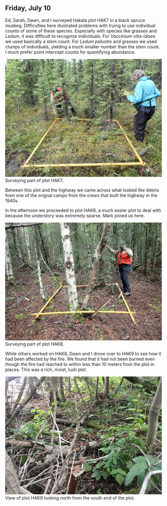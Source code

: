 
## Friday, July 10

<!-- 07:10-16:45 -->

Ed, Sarah, Dawn, and I surveyed Hakala plot HAK7 in a black spruce muskeg. Difficulties here illustrated problems with trying to use individual counts of some of these species. Especially with species like grasses and *Ledum*, it was difficult to recognize individuals. For *Vaccinium vitis-idaea* we used basically a stem count. For *Ledum palustre* and grasses we used clumps of individuals, yielding a much smaller number than the stem count. I much prefer point intercept counts for quantifying abundance.

![Surveying part of plot HAK7.](2020-07-10_HAK7.jpg)\
Surveying part of plot HAK7.

Between this plot and the highway we came across what looked like debris from one of the orignal camps from the crews that built the highway in the 1940s.

In the afternoon we proceeded to plot HAK8, a much easier plot to deal with because the understory was extremely sparse. Mark joined us here. 

![Surveying part of plot HAK8.](2020-07-10_HAK8.jpg)\
Surveying part of plot HAK8.

While others worked on HAK8, Dawn and I drove over to HAK9 to see how it had been affected by the fire. We found that it had not been burned even though the fire had reached to within less than 10 meters from the plot in places. This was a rich, moist, lush plot.

![View of plot HAK9 looking north from the south end of the plot.](2020-07-10_HAK9.jpg)\
View of plot HAK9 looking north from the south end of the plot.
